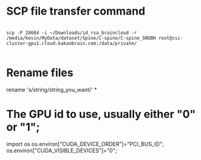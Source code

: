# SCP file transfer command
<code>
scp -P 28604 -i ~/Downloads/id_rsa_braincloud -r /media/kevin/MyData/dataset/Spine/C-spine/C-spine_SNUBH root@csi-cluster-gpu1.cloud.kakaobrain.com:/data/private/

</code>

# Rename files
rename 's/string/string_you_want/' *

# The GPU id to use, usually either "0" or "1";
import os
os.environ["CUDA_DEVICE_ORDER"]="PCI_BUS_ID";
os.environ["CUDA_VISIBLE_DEVICES"]="0";  
 
